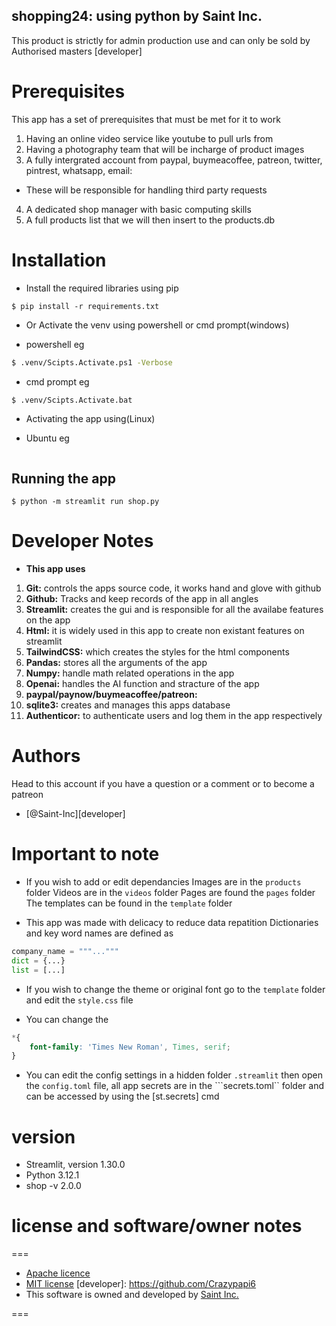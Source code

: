 ## shopping24: using python by Saint Inc.

This product is strictly for admin production use and can only be sold by Authorised masters
[developer]

# Prerequisites

This app has a set of prerequisites that must be met for it to work

1. Having an online video service like youtube to pull urls from
2. Having a photography team that will be incharge of product images
3. A fully intergrated account from paypal, buymeacoffee, patreon, twitter, pintrest, whatsapp, email:
* These will be responsible for handling third party requests
4. A dedicated shop manager with basic computing skills
5. A full products list that we will then insert to the products.db

# Installation

- Install the required libraries using pip

```shell
$ pip install -r requirements.txt
```

- Or Activate the venv using powershell or cmd prompt(windows)

* powershell eg
```sh
$ .venv/Scipts.Activate.ps1 -Verbose
```

* cmd prompt eg
```sh
$ .venv/Scipts.Activate.bat
```

- Activating the app using(Linux)

* Ubuntu eg
```sh
```

## Running the app

```shell
$ python -m streamlit run shop.py
```

# Developer Notes

- **This app uses**

1. **Git:** controls the apps source code, it works hand and glove with github
2. **Github:** Tracks and keep records of the app in all angles
3. **Streamlit:** creates the gui and is responsible for all the availabe features on the app
4. **Html:**  it is widely used in this app to create non existant features on streamlit
5. **TailwindCSS:** which creates the styles for the html components
6. **Pandas:** stores all the arguments of the app
7. **Numpy:** handle math related operations in the app
8. **Openai:** handles the AI function and stracture of the app
9. **paypal/paynow/buymeacoffee/patreon:**
10. **sqlite3:** creates and manages this apps database
11. **Authenticor:** to authenticate users and log them in the app respectively

# Authors
Head to this account if you have a question or a comment or to become a patreon
- [@Saint-Inc][developer]

# Important to note

- If you wish to add or edit dependancies
Images are in the ```products``` folder
Videos are in the ```videos``` folder
Pages are found the ```pages``` folder
The templates can be found in the ```template``` folder

- This app was made with delicacy to reduce data repatition
Dictionaries and key word names are defined as 
```python
company_name = """..."""
dict = {...}
list = [...]
```
- If you wish to change the theme or original font go to the ```template``` folder and edit the ```style.css``` file

* You can change the 
```css
*{
    font-family: 'Times New Roman', Times, serif;
}
```

* You can edit the config settings in a hidden folder ```.streamlit``` then open the ```config.toml``` file, all app secrets are in the ```secrets.toml`` folder and can be accessed by using the [st.secrets] cmd 

# version

- Streamlit, version 1.30.0
- Python 3.12.1
- shop -v 2.0.0

# license and software/owner notes
===

* [Apache licence](https://)
* [MIT license](https://)
[developer]: https://github.com/Crazypapi6
* This software is owned and developed by [Saint Inc.](https://supremecrow999@gmail.com)

===